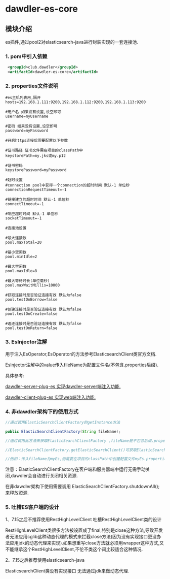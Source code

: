 # dawdler-es-core

## 模块介绍

es插件,通过pool2对elasticsearch-java进行封装实现的一套连接池.

### 1. pom中引入依赖

```xml
 <groupId>club.dawdler</groupId>
 <artifactId>dawdler-es-core</artifactId>
```

### 2. properties文件说明

```properties
#es主机列表用,隔开
hosts=192.168.1.111:9200,192.168.1.112:9200,192.168.1.113:9200

#用户名 如果没有设置,设空即可
username=myUsername

#密码 如果没有设置,设空即可
password=myPassword 

#开启https连接后需要配置以下参数

#证书路径 证书文件需在项目的classPath中
keystorePath=my.jks或my.p12

#证书密码
keystorePassword=myPassword

#超时设置
#connection pool中获得一个connection的超时时间 默认-1 单位秒
connectionRequestTimeout=-1

#链接建立的超时时间 默认-1 单位秒
connectTimeout=-1

#响应超时时间 默认-1 单位秒
socketTimeout=-1 

#连接池设置

#最大连接数
pool.maxTotal=20

#最小空闲数
pool.minIdle=2

#最大空闲数
pool.maxIdle=8

#最大等待时长(单位毫秒)
pool.maxWaitMillis=10000

#获取连接时是否验证连接有效 默认为false
pool.testOnBorrow=false

#创建连接时是否验证连接有效 默认为false
pool.testOnCreate=false

#返还连接时是否验证连接有效 默认为false
pool.testOnReturn=false
```

### 3. EsInjector注解

用于注入EsOperator,EsOperator的方法参考ElasticsearchClient类官方文档.

 EsInjector注解中的value传入fileName为配置文件名(不包含.properties后缀).

具体参考:

[dawdler-server-plug-es 实现dawdler-server端注入功能.](../dawdler-server-plug-es/README.md)

[dawdler-client-plug-es 实现web端注入功能.](../dawdler-client-plug-es/README.md)

### 4. 非dawdler架构下的使用方式

```java
//通过调用ElasticSearchClientFactory的getInstance方法

public ElasticSearchClientFactory(String fileName);

//通过调用此方法来获取ElasticSearchClientFactory ,fileName是不包含后缀.properties.

//ElasticSearchClientFactory.getElasticSearchClient()可获取ElasticSearchClient对象,通过ElasticSearchClient对象调用getRestHighLevelClient可获取getElasticsearchClient对象对es进行操作,当调用结束时需调用ElasticSearchClient的close方法进行资源回收.

//例如：传入fileName为myEs,则需要在项目的classPath中创建配置文件myEs.properties.

```

注意：ElasticSearchClientFactory在客户端和服务器端中运行无需手动关闭,dawdler会自动进行关闭相关资源.

在非dawdler架构下使用需要调用 ElasticSearchClientFactory.shutdownAll(); 来释放资源.

### 5. 吐槽ES客户端的设计

1、7.15之后不推荐使用RestHighLevelClient 吐槽RestHighLevelClient类的设计

RestHighLevelClient类很多方法被设置成了final,特别是close这种方法,导致开发者无法应用cglib这种动态代理的模式来拦截close方法(因为没有实现接口更没办法应用jdk的动态代理来实现).如果想重写close方法就必须用wrapper这种方式,又不能继承这个RestHighLevelClient,不伦不类这个词比较适合这种情况.

2、7.15之后推荐使用elasticsearch-java

ElasticsearchClient类没有实现接口 无法通过jdk来做动态代理.

